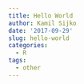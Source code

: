 ```yaml
---
title: Hello World
author: Kamil Sijko
date: '2017-09-29'
slug: hello-world
categories:
  - R
tags:
  - other
---
```


